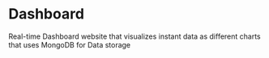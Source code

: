 # Dashboard
Real-time Dashboard website that visualizes instant data as different charts that uses MongoDB for Data storage

